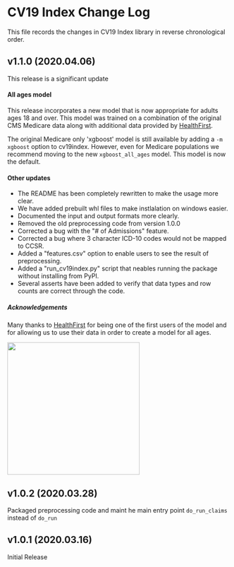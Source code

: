 CV19 Index Change Log
==================

This file records the changes in CV19 Index library in reverse chronological order.

## v1.1.0 (2020.04.06)
This release is a significant update 

#### All ages model

This release incorporates a new model that is now appropriate for adults ages 18 and over.  This model was trained on a combination of the original CMS Medicare data along with additional data provided by [HealthFirst](https://healthfirst.org/).  

The original Medicare only 'xgboost' model is still available by adding a `-m xgboost` option to cv19index.  However, even for Medicare populations we recommend moving to the new `xgboost_all_ages` model.  This model is now the default.  

#### Other updates

* The README has been completely rewritten to make the usage more clear.
* We have added prebuilt whl files to make instlalation on windows easier.
* Documented the input and output formats more clearly.
* Removed the old preprocessing code from version 1.0.0
* Corrected a bug with the "# of Admissions" feature.
* Corrected a bug where 3 character ICD-10 codes would not be mapped to CCSR.
* Added a "features.csv" option to enable users to see the result of preprocessing. 
* Added a "run_cv19index.py" script that neables running the package without installing from PyPI.
* Several asserts have been added to verify that data types and row counts are correct through the code.

##### Acknowledgements
Many thanks to [HealthFirst](https://healthfirst.org/) for being one of the first users of the model and for allowing us to use their data in order to create a model for all ages. 

<img src=https://healthfirst.org/wp-content/themes/healthfirst2019/assets/images/HealthfirstColorLogo-Tag.png width=300/>  


## v1.0.2 (2020.03.28)

Packaged preprocessing code and maint he main entry point `do_run_claims` instead of `do_run`
 

## v1.0.1 (2020.03.16)

Initial Release
